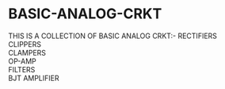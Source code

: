 # BASIC-ANALOG-CRKT

THIS IS A COLLECTION OF BASIC ANALOG CRKT:-
RECTIFIERS                     
CLIPPERS                                     
CLAMPERS                                      
OP-AMP                                                      
FILTERS                                                  
BJT AMPLIFIER                                                  
